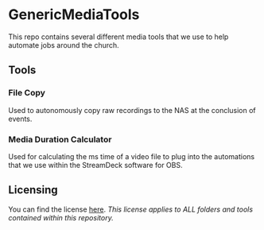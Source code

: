 # GenericMediaTools
This repo contains several different media tools that we use to help automate jobs around the church.

## Tools
### File Copy
Used to autonomously copy raw recordings to the NAS at the conclusion of events.

### Media Duration Calculator
Used for calculating the ms time of a video file to plug into the automations that we use within the StreamDeck software for OBS.

## Licensing
You can find the license [here](https://github.com/ThriveCommunityChurch/GenericMediaTools/blob/master/LICENSE). _This license applies to ALL folders and tools contained within this repository._
